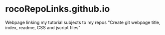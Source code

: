 # rocoRepoLinks.github.io
Webpage linking my tutorial subjects to my repos
"Create git webpage title, index, readme, CSS and jscript files"

